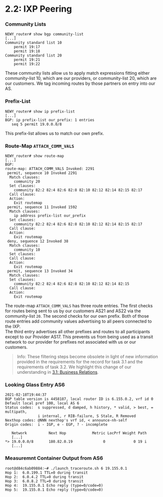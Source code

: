 # 2.2: IXP Peering

### Community Lists
``` console
NEWY_router# show bgp community-list
[...]
Community standard list 10
    permit 19:17
    permit 19:18
Community standard list 20
    permit 19:21
    permit 19:22
```
These community lists allow us to apply match expressions fitting either community-list 10, which are our providers, or community-list 20, which are our customers. We tag incoming routes by those partners on entry into our AS.

### Prefix-List
``` console
NEWY_router# show ip prefix-list
[...]
BGP: ip prefix-list our_prefix: 1 entries
   seq 5 permit 19.0.0.0/8
```
This prefix-list allows us to match our own prefix.

### Route-Map `ATTACH_COMM_VALS`
``` console
NEWY_router# show route-map
[...]
BGP:
route-map: ATTACH_COMM_VALS Invoked: 2291
 permit, sequence 10 Invoked 2291
  Match clauses:
    community 20
  Set clauses:
    community 82:2 82:4 82:6 82:8 82:10 82:12 82:14 82:15 82:17
  Call clause:
  Action:
    Exit routemap
 permit, sequence 11 Invoked 1592
  Match clauses:
    ip address prefix-list our_prefix
  Set clauses:
    community 82:2 82:4 82:6 82:8 82:10 82:12 82:14 82:15 82:17
  Call clause:
  Action:
    Exit routemap
 deny, sequence 12 Invoked 38
  Match clauses:
    community 10
  Set clauses:
  Call clause:
  Action:
    Exit routemap
 permit, sequence 13 Invoked 34
  Match clauses:
  Set clauses:
    community 82:2 82:4 82:6 82:8 82:10 82:12 82:14 82:15
  Call clause:
  Action:
    Exit routemap
```
The route-map `ATTACH_COMM_VALS` has three route entries. The first checks for routes being sent to us by our customers AS21 and AS22 via the community-list `20`. The second checks for our own prefix. Both of those route entries add community values advertising to all peers connected to the IXP.  
The third entry advertises all other prefixes and routes to all participants except to our Provider AS17. This prevents us from being used as a transit network to our provider for prefixes not associated with us or our customers.

>Info: These filtering steps become obsolete in light of new information provided in the requirements for the record for task 3.1 and the requirements of task 3.2. We highlight this change of our understanding in [3.1: Business Relations](../3/policy_routing.md).

### Looking Glass Entry AS6
``` console
2021-02-18T19:44:37
BGP table version is 4458187, local router ID is 6.155.0.2, vrf id 0
Default local pref 100, local AS 6
Status codes:  s suppressed, d damped, h history, * valid, > best, = multipath,
               i internal, r RIB-failure, S Stale, R Removed
Nexthop codes: @NNN nexthop's vrf id, < announce-nh-self
Origin codes:  i - IGP, e - EGP, ? - incomplete

   Network          Next Hop            Metric LocPrf Weight Path
   [...]
*> 19.0.0.0/8       180.82.0.19              0             0 19 i
   [...]
```

### Measuremnt Container Output from AS6
``` console 
root@d84c6ab09884:~# ./launch_traceroute.sh 6 19.155.0.1
Hop 1:  6.0.199.1 TTL=0 during transit
Hop 2:  6.0.4.2 TTL=0 during transit
Hop 3:  6.0.8.2 TTL=0 during transit
Hop 4:  19.155.0.1 Echo reply (type=0/code=0)
Hop 5:  19.155.0.1 Echo reply (type=0/code=0)
```